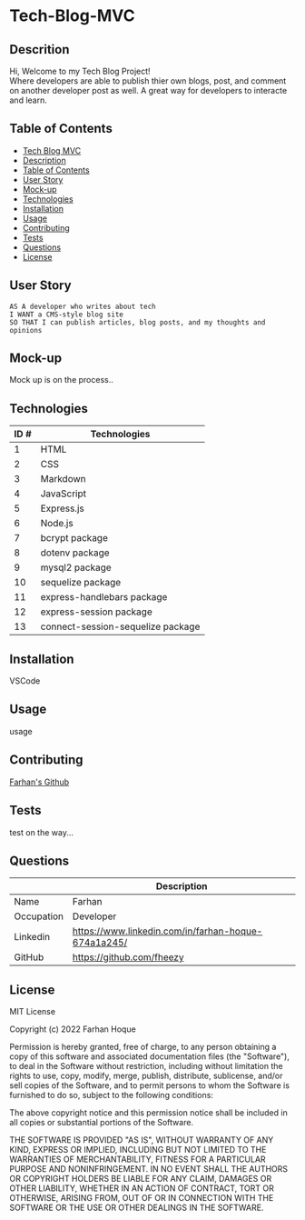 # Tech-Blog-MVC

## Descrition 

Hi, Welcome to my Tech Blog Project! </br>
Where developers are able to publish thier own blogs, post, and comment on another developer post as well. A great 
way for developers to interacte and learn. 

## Table of Contents 

  - [Tech Blog MVC](#tech-blog-mvc)
  - [Description](#description)
  - [Table of Contents](#table-of-contents)
  - [User Story](#user-story)
  - [Mock-up](#mock-up)
  - [Technologies](#technologies)
  - [Installation](#installation)
  - [Usage](#usage)
  - [Contributing](#contributing)
  - [Tests](#tests)
  - [Questions](#questions)
  - [License](#license)

## User Story

~~~
AS A developer who writes about tech
I WANT a CMS-style blog site
SO THAT I can publish articles, blog posts, and my thoughts and opinions
~~~

## Mock-up

Mock up is on the process.. 

## Technologies

| ID # | Technologies |
| --- | --- |
| 1 | HTML |   
| 2 | CSS |         
| 3 | Markdown |     
| 4 | JavaScript |
| 5 | Express.js |
| 6 | Node.js |
| 7 | bcrypt package |
| 8 | dotenv package|
| 9 | mysql2 package |
| 10 | sequelize package |
| 11 | express-handlebars package |
| 12 | express-session package |
| 13 | connect-session-sequelize package |

## Installation

VSCode

## Usage

usage

## Contributing

[Farhan's Github](https://github.com/fheezy)

## Tests

test on the way...

## Questions

| | Description |
| --- | --- |
| Name | Farhan |
| Occupation | Developer |
| Linkedin | <https://www.linkedin.com/in/farhan-hoque-674a1a245/> |
| GitHub | <https://github.com/fheezy> |

## License
MIT License

Copyright (c) 2022 Farhan Hoque

Permission is hereby granted, free of charge, to any person obtaining a copy
of this software and associated documentation files (the "Software"), to deal
in the Software without restriction, including without limitation the rights
to use, copy, modify, merge, publish, distribute, sublicense, and/or sell
copies of the Software, and to permit persons to whom the Software is
furnished to do so, subject to the following conditions:

The above copyright notice and this permission notice shall be included in all
copies or substantial portions of the Software.

THE SOFTWARE IS PROVIDED "AS IS", WITHOUT WARRANTY OF ANY KIND, EXPRESS OR
IMPLIED, INCLUDING BUT NOT LIMITED TO THE WARRANTIES OF MERCHANTABILITY,
FITNESS FOR A PARTICULAR PURPOSE AND NONINFRINGEMENT. IN NO EVENT SHALL THE
AUTHORS OR COPYRIGHT HOLDERS BE LIABLE FOR ANY CLAIM, DAMAGES OR OTHER
LIABILITY, WHETHER IN AN ACTION OF CONTRACT, TORT OR OTHERWISE, ARISING FROM,
OUT OF OR IN CONNECTION WITH THE SOFTWARE OR THE USE OR OTHER DEALINGS IN THE
SOFTWARE.

